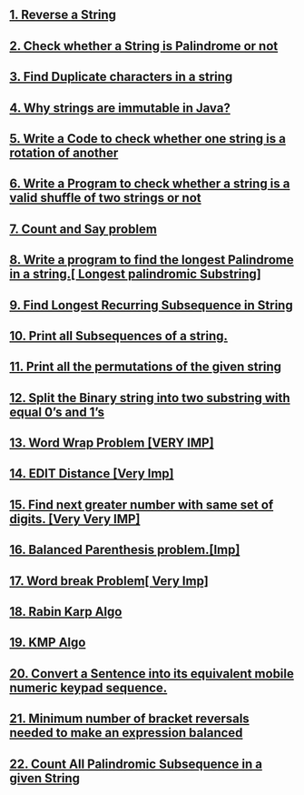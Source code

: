 ## [1. Reverse a String](https://github.com/singh7priyanshu/love_babbar_450_solutions/tree/main/strings/Reverse%20a%20String)
##  [2. Check whether a String is Palindrome or not](https://github.com/singh7priyanshu/love_babbar_450_solutions/tree/main/strings/Check%20whether%20a%20String%20is%20Palindrome%20or%20not)<br />
## [3. Find Duplicate characters in a string](https://github.com/singh7priyanshu/love_babbar_450_solutions/tree/main/strings/Find%20Duplicate%20characters%20in%20a%20string)<br />
## [4. Why strings are immutable in Java?](https://github.com/singh7priyanshu/love_babbar_450_solutions/tree/main/strings/Why%20strings%20are%20immutable%20in%20Java%3F)<br />
## [5. Write a Code to check whether one string is a rotation of another](https://github.com/singh7priyanshu/love_babbar_450_solutions/tree/main/strings/Write%20a%20Code%20to%20check%20whether%20one%20string%20is%20a%20rotation%20of%20another)<br />
## [6. Write a Program to check whether a string is a valid shuffle of two strings or not](https://github.com/singh7priyanshu/love_babbar_450_solutions/tree/main/strings/Write%20a%20Program%20to%20check%20whether%20a%20string%20is%20a%20valid%20shuffle%20of%20two%20strings%20or%20not)<br />
## [7. Count and Say problem](https://github.com/singh7priyanshu/love_babbar_450_solutions/blob/main/others/leetcode/Count%20and%20Say.cpp)<br />
## [8. Write a program to find the longest Palindrome in a string.[ Longest palindromic Substring]](https://github.com/singh7priyanshu/love_babbar_450_solutions/tree/main/strings/Write%20a%20program%20to%20find%20the%20longest%20Palindrome%20in%20a%20string.%5B%20Longest%20palindromic%20Substring%5D)<br />
## [9. Find Longest Recurring Subsequence in String](https://github.com/singh7priyanshu/love_babbar_450_solutions/tree/main/strings/Find%20Longest%20Recurring%20Subsequence%20in%20String)<br />
## [10. Print all Subsequences of a string.](https://github.com/singh7priyanshu/love_babbar_450_solutions/tree/main/strings/Print%20all%20Subsequences%20of%20a%20string)<br />
## [11. Print all the permutations of the given string](https://github.com/singh7priyanshu/love_babbar_450_solutions/tree/main/strings/Print%20all%20the%20permutations%20of%20the%20given%20string)<br />
## [12. Split the Binary string into two substring with equal 0’s and 1’s](https://github.com/singh7priyanshu/love_babbar_450_solutions/tree/main/strings/Split%20the%20Binary%20string%20into%20two%20substring%20with%20equal%200%E2%80%99s%20and%201%E2%80%99s)<br />
## [13. Word Wrap Problem [VERY IMP]](https://github.com/singh7priyanshu/love_babbar_450_solutions/tree/main/strings/Word%20Wrap%20Problem%20%5BVERY%20IMP%5D)<br />
## [14. EDIT Distance [Very Imp]](https://github.com/singh7priyanshu/love_babbar_450_solutions/tree/main/strings/EDIT%20Distance%20%5BVery%20Imp%5D)<br />
## [15. Find next greater number with same set of digits. [Very Very IMP]](https://github.com/singh7priyanshu/love_babbar_450_solutions/tree/main/strings/Find%20next%20greater%20number%20with%20same%20set%20of%20digits.%20%5BVery%20Very%20IMP%5D)<br />
## [16. Balanced Parenthesis problem.[Imp]](https://github.com/singh7priyanshu/love_babbar_450_solutions/tree/main/strings/Balanced%20Parenthesis%20problem.%5BImp%5D)<br />
## [17. Word break Problem[ Very Imp]](https://github.com/singh7priyanshu/love_babbar_450_solutions/tree/main/strings/Word%20break%20Problem%5B%20Very%20Imp%5D)<br />
## [18. Rabin Karp Algo](https://github.com/singh7priyanshu/love_babbar_450_solutions/tree/main/strings/Rabin%20Karp%20Algo)<br />
## [19. KMP Algo](https://github.com/singh7priyanshu/love_babbar_450_solutions/tree/main/strings/KMP%20Algo)<br />
## [20. Convert a Sentence into its equivalent mobile numeric keypad sequence.](https://github.com/singh7priyanshu/love_babbar_450_solutions/tree/main/strings/Convert%20a%20Sentence%20into%20its%20equivalent%20mobile%20numeric%20keypad%20sequence)<br />
## [21. Minimum number of bracket reversals needed to make an expression balanced](https://github.com/singh7priyanshu/love_babbar_450_solutions/tree/main/strings/Minimum%20number%20of%20bracket%20reversals%20needed%20to%20make%20an%20expression%20balanced)<br />
## [22. Count All Palindromic Subsequence in a given String](https://github.com/singh7priyanshu/love_babbar_450_solutions/tree/main/strings/Count%20All%20Palindromic%20Subsequence%20in%20a%20given%20String)<br />
